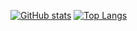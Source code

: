 
[![GitHub stats](https://github-readme-stats.vercel.app/api?username=jcook0)](https://github.com/anuraghazra/github-readme-stats)
[![Top Langs](https://github-readme-stats.vercel.app/api/top-langs/?username=jcook0)](https://github.com/anuraghazra/github-readme-stats)


<!---
cookju/cookju is a ✨ special✨ repository because its `README.md` (this file) appears on your GitHub profile.
You can click the Preview link to take a look at your changes.
---->
